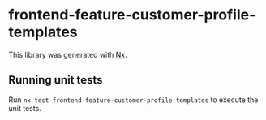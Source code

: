 # frontend-feature-customer-profile-templates

This library was generated with [Nx](https://nx.dev).

## Running unit tests

Run `nx test frontend-feature-customer-profile-templates` to execute the unit tests.
